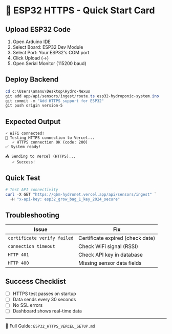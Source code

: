 # 🚀 ESP32 HTTPS - Quick Start Card

## Upload ESP32 Code
1. Open Arduino IDE
2. Select Board: ESP32 Dev Module
3. Select Port: Your ESP32's COM port
4. Click Upload (→)
5. Open Serial Monitor (115200 baud)

## Deploy Backend
```powershell
cd c:\Users\amanu\Desktop\Hydro-Nexus
git add app/api/sensors/ingest/route.ts esp32-hydroponic-system.ino
git commit -m "Add HTTPS support for ESP32"
git push origin version-5
```

## Expected Output
```
✓ WiFi connected!
🔐 Testing HTTPS connection to Vercel...
   ✓ HTTPS connection OK (code: 200)
✅ System ready!

📤 Sending to Vercel (HTTPS)...
   ✓ Success!
```

## Quick Test
```powershell
# Test API connectivity
curl -X GET "https://qbm-hydronet.vercel.app/api/sensors/ingest" `
  -H "x-api-key: esp32_grow_bag_1_key_2024_secure"
```

## Troubleshooting
| Issue | Fix |
|-------|-----|
| `certificate verify failed` | Certificate expired (check date) |
| `connection timeout` | Check WiFi signal (RSSI) |
| `HTTP 401` | Check API key in database |
| `HTTP 400` | Missing sensor data fields |

## Success Checklist
- [ ] HTTPS test passes on startup
- [ ] Data sends every 30 seconds
- [ ] No SSL errors
- [ ] Dashboard shows real-time data

---
📖 Full Guide: `ESP32_HTTPS_VERCEL_SETUP.md`
